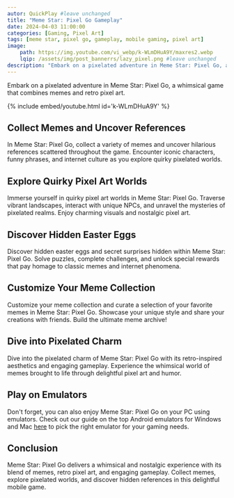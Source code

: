 ```yaml
---
autor: QuickPlay #leave unchanged
title: "Meme Star: Pixel Go Gameplay"
date: 2024-04-03 11:00:00
categories: [Gaming, Pixel Art]
tags: [meme star, pixel go, gameplay, mobile gaming, pixel art]
image: 
    path: https://img.youtube.com/vi_webp/k-WLmDHuA9Y/maxres2.webp 
    lqip: /assets/img/post_bannerrs/lazy_pixel.png #leave unchanged
description: "Embark on a pixelated adventure in Meme Star: Pixel Go, a whimsical game that combines memes and retro pixel art. Collect memes, explore quirky worlds, and discover hilarious references. Dive into its pixelated charm, addictive gameplay, and how to become the ultimate meme master."
---
```


Embark on a pixelated adventure in Meme Star: Pixel Go, a whimsical game that combines memes and retro pixel art.

{% include embed/youtube.html id='k-WLmDHuA9Y' %}

## Collect Memes and Uncover References
In Meme Star: Pixel Go, collect a variety of memes and uncover hilarious references scattered throughout the game. Encounter iconic characters, funny phrases, and internet culture as you explore quirky pixelated worlds.

## Explore Quirky Pixel Art Worlds
Immerse yourself in quirky pixel art worlds in Meme Star: Pixel Go. Traverse vibrant landscapes, interact with unique NPCs, and unravel the mysteries of pixelated realms. Enjoy charming visuals and nostalgic pixel art.

## Discover Hidden Easter Eggs
Discover hidden easter eggs and secret surprises hidden within Meme Star: Pixel Go. Solve puzzles, complete challenges, and unlock special rewards that pay homage to classic memes and internet phenomena.

## Customize Your Meme Collection
Customize your meme collection and curate a selection of your favorite memes in Meme Star: Pixel Go. Showcase your unique style and share your creations with friends. Build the ultimate meme archive!

## Dive into Pixelated Charm
Dive into the pixelated charm of Meme Star: Pixel Go with its retro-inspired aesthetics and engaging gameplay. Experience the whimsical world of memes brought to life through delightful pixel art and humor.

## Play on Emulators
Don't forget, you can also enjoy Meme Star: Pixel Go on your PC using emulators. Check out our guide on the top Android emulators for Windows and Mac [here](https://quickplaymobile.github.io/posts/Top-10-Best-Android-Emulators-for-Windows-and-Mac/) to pick the right emulator for your gaming needs.

## Conclusion
Meme Star: Pixel Go delivers a whimsical and nostalgic experience with its blend of memes, retro pixel art, and engaging gameplay. Collect memes, explore pixelated worlds, and discover hidden references in this delightful mobile game.

